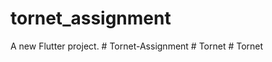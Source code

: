 # tornet_assignment

A new Flutter project.
#   T o r n e t - A s s i g n m e n t  
 #   T o r n e t  
 #   T o r n e t  
 